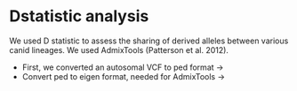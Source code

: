 # Dstatistic analysis

We used D statistic to assess the sharing of derived alleles between various canid lineages. We used AdmixTools (Patterson et al. 2012). 

- First, we converted an autosomal VCF to ped format ->
- Convert ped to eigen format, needed for AdmixTools -> 

